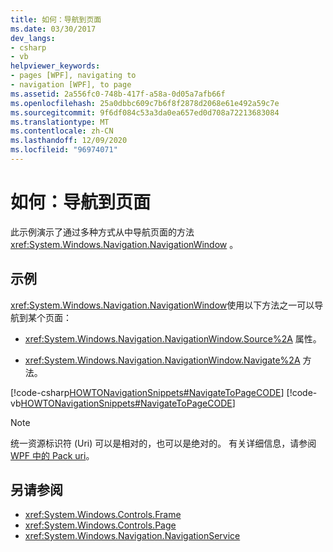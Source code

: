 ```yaml
---
title: 如何：导航到页面
ms.date: 03/30/2017
dev_langs:
- csharp
- vb
helpviewer_keywords:
- pages [WPF], navigating to
- navigation [WPF], to page
ms.assetid: 2a556fc0-748b-417f-a58a-0d05a7afb66f
ms.openlocfilehash: 25a0dbbc609c7b6f8f2878d2068e61e492a59c7e
ms.sourcegitcommit: 9f6df084c53a3da0ea657ed0d708a72213683084
ms.translationtype: MT
ms.contentlocale: zh-CN
ms.lasthandoff: 12/09/2020
ms.locfileid: "96974071"
---
```

# <a name="how-to-navigate-to-a-page"></a>如何：导航到页面
此示例演示了通过多种方式从中导航页面的方法 <xref:System.Windows.Navigation.NavigationWindow> 。  
  
## <a name="example"></a>示例  
 <xref:System.Windows.Navigation.NavigationWindow>使用以下方法之一可以导航到某个页面：  
  
- <xref:System.Windows.Navigation.NavigationWindow.Source%2A> 属性。  
  
- <xref:System.Windows.Navigation.NavigationWindow.Navigate%2A> 方法。  
  
 [!code-csharp[HOWTONavigationSnippets#NavigateToPageCODE](~/samples/snippets/csharp/VS_Snippets_Wpf/HOWTONavigationSnippets/CSharp/MainWindow.xaml.cs#navigatetopagecode)]
 [!code-vb[HOWTONavigationSnippets#NavigateToPageCODE](~/samples/snippets/visualbasic/VS_Snippets_Wpf/HOWTONavigationSnippets/visualbasic/mainwindow.xaml.vb#navigatetopagecode)]  
  
> [!NOTE]
> 统一资源标识符 (Uri) 可以是相对的，也可以是绝对的。 有关详细信息，请参阅 [WPF 中的 Pack uri](pack-uris-in-wpf.md)。  
  
## <a name="see-also"></a>另请参阅

- <xref:System.Windows.Controls.Frame>
- <xref:System.Windows.Controls.Page>
- <xref:System.Windows.Navigation.NavigationService>

